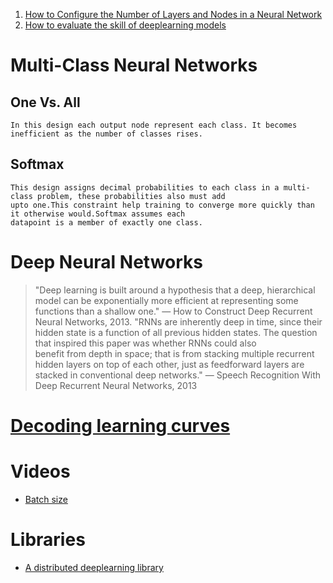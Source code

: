 1. [How to Configure the Number of Layers and Nodes in a Neural Network](https://machinelearningmastery.com/how-to-configure-the-number-of-layers-and-nodes-in-a-neural-network/)
2. [How to evaluate the skill of deeplearning models](https://machinelearningmastery.com/evaluate-skill-deep-learning-models/)


# Multi-Class Neural Networks
  ## One Vs. All
    In this design each output node represent each class. It becomes inefficient as the number of classes rises.
  ## Softmax
    This design assigns decimal probabilities to each class in a multi-class problem, these probabilities also must add
    upto one.This constraint help training to converge more quickly than it otherwise would.Softmax assumes each
    datapoint is a member of exactly one class.
    
# Deep Neural Networks
  > "Deep learning is built around a hypothesis that a deep, hierarchical model can be exponentially more efficient at representing some functions than a shallow one."
  >                                                                                                            — How to Construct Deep Recurrent Neural Networks, 2013.
  > "RNNs are inherently deep in time, since their hidden state is a function of all previous hidden states. The question that inspired this paper was whether RNNs could also   
  > benefit from depth in space; that is from stacking multiple recurrent hidden layers on top of each other, just as feedforward layers are stacked in conventional deep
  > networks."
  >                                                                                                           — Speech Recognition With Deep Recurrent Neural Networks, 2013                                                                                                            
# [Decoding learning curves](https://machinelearningmastery.com/learning-curves-for-diagnosing-machine-learning-model-performance/)

# Videos
 - [Batch size](https://www.youtube.com/watch?v=U4WB9p6ODjM)

# Libraries
 + [A distributed deeplearning library](https://singa.apache.org/)
